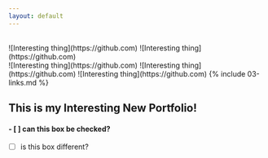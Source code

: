 ```yaml
---
layout: default
---
```


<br>
![Interesting thing](https://github.com)
![Interesting thing](https://github.com)
<br>
![Interesting thing](https://github.com)
![Interesting thing](https://github.com)
![Interesting thing](https://github.com)
{% include 03-links.md %}

## This is my Interesting New Portfolio!
#### - [ ] can this box be checked?
- [ ] is this box different?

